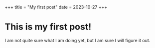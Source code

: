 +++
title = "My first post"
date = 2023-10-27
+++

# This is my first post!

I am not quite sure what I am doing yet, but I am sure I will figure it out.
